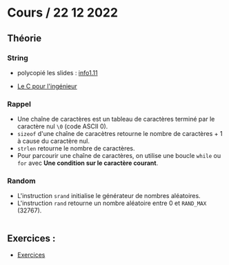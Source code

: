 # Cours / 22 12 2022

## Théorie 
### String
- polycopié les slides : [info1.11](https://cyberlearn.hes-so.ch/pluginfile.php/4177705/mod_resource/content/0/INFO1.11%20-%20Les%20cha%C3%AEnes%20de%20caract%C3%A8res.pdf)

- [Le C pour l'ingénieur](https://heig-tin-info.github.io/handout/content/datatype.html#chaine-de-caracteres)

### Rappel
- Une chaîne de caractères est un tableau de caractères terminé par le caractère nul `\0` (code ASCII 0).
- `sizeof` d'une chaîne de caracètres retourne le nombre de caractères + 1 à cause du caractère nul.
- `strlen` retourne le nombre de caractères.
- Pour parcourir une chaîne de caractères, on utilise une boucle `while` ou `for` avec **Une condition sur le caractère courant**.

### Random
- L'instruction `srand` initialise le générateur de nombres aléatoires.
- L'instruction `rand` retourne un nombre aléatoire entre 0 et `RAND_MAX` (32767).

```c

```

## Exercices :
- [Exercices](https://github.com/tony-maulaz/info1-exercices)

